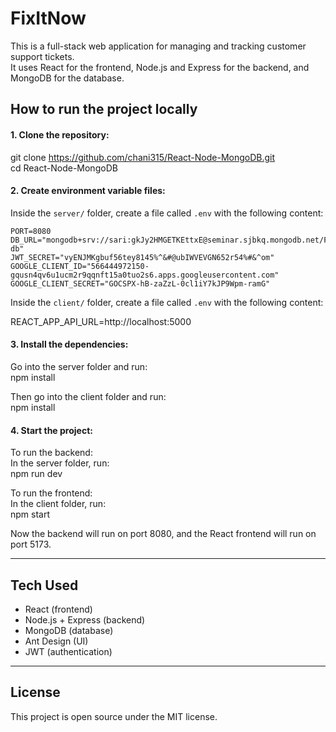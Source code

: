 # FixItNow

This is a full-stack web application for managing and tracking customer support tickets.  
It uses React for the frontend, Node.js and Express for the backend, and MongoDB for the database.

## How to run the project locally

#### 1. Clone the repository:

git clone https://github.com/chani315/React-Node-MongoDB.git  
cd React-Node-MongoDB

#### 2. Create environment variable files:

Inside the `server/` folder, create a file called `.env` with the following content:

```
PORT=8080
DB_URL="mongodb+srv://sari:gkJy2HMGETKEttxE@seminar.sjbkq.mongodb.net/FixItNow-db"
JWT_SECRET="vyENJMKgbuf56tey8145%^&#@ubIWVEVGN652r54%#&^om"
GOOGLE_CLIENT_ID="566444972150-gqusn4qv6u1ucm2r9qqnft15a0tuo2s6.apps.googleusercontent.com"
GOOGLE_CLIENT_SECRET="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"
```

Inside the `client/` folder, create a file called `.env` with the following content:

REACT_APP_API_URL=http://localhost:5000

#### 3. Install the dependencies:

Go into the server folder and run:  
npm install

Then go into the client folder and run:  
npm install

#### 4. Start the project:

To run the backend:  
In the server folder, run:  
npm run dev

To run the frontend:  
In the client folder, run:  
npm start

Now the backend will run on port 8080, and the React frontend will run on port 5173.

---

## Tech Used

- React (frontend)
- Node.js + Express (backend)
- MongoDB (database)
- Ant Design (UI)
- JWT (authentication)

---

## License

This project is open source under the MIT license.
